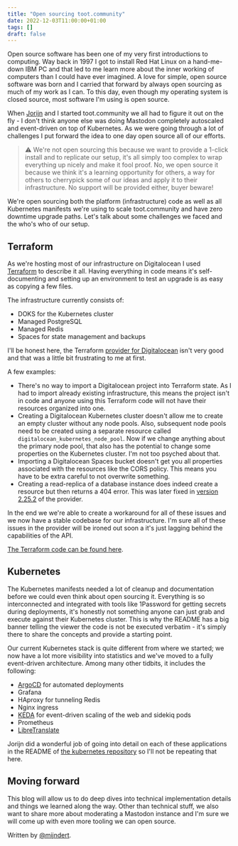 ```yaml
---
title: "Open sourcing toot.community"
date: 2022-12-03T11:00:00+01:00
tags: []
draft: false
---
```


Open source software has been one of my very first introductions to computing. Way back in 1997 I got to install Red Hat Linux on a hand-me-down IBM PC and that led to me learn more about the inner working of computers than I could have ever imagined. A love for simple, open source software was born and I carried that forward by always open sourcing as much of my work as I can. To this day, even though my operating system is closed source, most software I'm using is open source.

<!--more-->

When [Jorijn](https://toot.community/@jorijn/) and I started toot.community we all had to figure it out on the fly - I don't think anyone else was doing Mastodon completely autoscaled and event-driven on top of Kubernetes. As we were going through a lot of challenges I put forward the idea to one day open source all of our efforts. 

> ⚠️ We're not open sourcing this because we want to provide a 1-click install and to replicate our setup, it's all simply too complex to wrap everything up nicely and make it fool proof. No, we open source it because we think it's a learning opportunity for others, a way for others to cherrypick some of our ideas and apply it to their infrastructure. No support will be provided either, buyer beware!

We're open sourcing both the platform (infrastructure) code as well as all Kubernetes manifests we're using to scale toot.community and have zero downtime upgrade paths. Let's talk about some challenges we faced and the who's who of our setup.

## Terraform

As we're hosting most of our infrastructure on Digitalocean I used [Terraform](https://www.terraform.io/) to describe it all. Having everything in code means it's self-documenting and setting up an environment to test an upgrade is as easy as copying a few files.

The infrastructure currently consists of:

- DOKS for the Kubernetes cluster
- Managed PostgreSQL
- Managed Redis
- Spaces for state management and backups

I'll be honest here, the Terraform [provider for Digitalocean](https://registry.terraform.io/providers/digitalocean/digitalocean/latest) isn't very good and that was a little bit frustrating to me at first. 

A few examples:

- There's no way to import a Digitalocean project into Terraform state. As I had to import already existing infrastructure, this means the project isn't in code and anyone using this Terraform code will not have their resources organized into one.
- Creating a Digitalocean Kubernetes cluster doesn't allow me to create an empty cluster without any node pools. Also, subsequent node pools need to be created using a separate resource called `digitalocean_kubernetes_node_pool`. Now if we change anything about the primary node pool, that also has the potential to change some properties on the Kubernetes cluster. I'm not too psyched about that.
- Importing a Digitalocean Spaces bucket doesn't get you all properties associated with the resources like the CORS policy. This means you have to be extra careful to not overwrite something.
- Creating a read-replica of a database instance does indeed create a resource but then returns a 404 error. This was later fixed in [version 2.25.2](https://github.com/digitalocean/terraform-provider-digitalocean/issues/906) of the provider.

In the end we we're able to create a workaround for all of these issues and we now have a stable codebase for our infrastructure. I'm sure all of these issues in the provider will be ironed out soon a it's just lagging behind the capabilities of the API.

[The Terraform code can be found here](https://github.com/toot-community/platform).

## Kubernetes

The Kubernetes manifests needed a lot of cleanup and documentation before we could even think about open sourcing it. Everything is so interconnected and integrated with tools like 1Password for getting secrets during deployments, it's honestly not something anyone can just grab and execute against their Kubernetes cluster. This is why the README has a big banner telling the viewer the code is not be executed verbatim - it's simply there to share the concepts and provide a starting point.

Our current Kubernetes stack is quite different from where we started; we now have a lot more visibility into statistics and we've moved to a fully event-driven architecture. Among many other tidbits, it includes the following:

- [ArgoCD](https://argo-cd.readthedocs.io/en/stable/) for automated deployments
- Grafana
- HAproxy for tunneling Redis
- Nginx ingress
- [KEDA](https://keda.sh/) for event-driven scaling of the web and sidekiq pods
- Prometheus 
- [LibreTranslate](https://libretranslate.com/)

Jorijn did a wonderful job of going into detail on each of these applications in the README of [the kubernetes repository](https://github.com/toot-community/kubernetes) so I'll not be repeating that here.

## Moving forward

This blog will allow us to do deep dives into technical implementation details and things we learned along the way. Other than technical stuff, we also want to share more about moderating a Mastodon instance and I'm sure we will come up with even more tooling we can open source.

Written by [@mijndert](https://toot.community/@mijndert).
